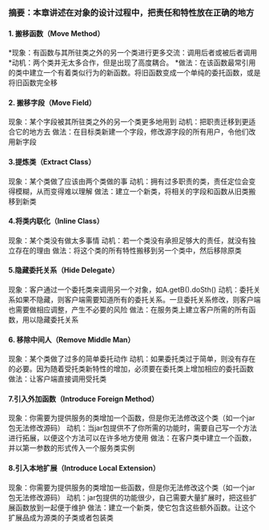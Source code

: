 ### 摘要：本章讲述在对象的设计过程中，把责任和特性放在正确的地方
 #### 1. 搬移函数（Move Method）
  *现象：有函数与其所驻类之外的另一个类进行更多交流：调用后者或被后者调用
  *动机：两个类并无太多合作，但是出现了高度耦合。
  *做法：在该函数最常引用的类中建立一个有着类似行为的新函数。将旧函数变成一个单纯的委托函数，或是将旧函数完全移

 #### 2. 搬移字段（Move Field）
现象：某个字段被其所驻类之外的另一个类更多地用到
动机：把职责迁移到更适合它的地方去
做法：在目标类新建一个字段，修改源字段的所有用户，令他们改用新字段

 #### 3.提炼类（Extract Class）
现象：某个类做了应该由两个类做的事
动机：拥有过多职责的类，责任定位会变得模糊，从而变得难以理解
做法：建立一个新类，将相关的字段和函数从旧类搬移到新类

 #### 4.将类内联化（Inline Class）
现象：某个类没有做太多事情
动机：若一个类没有承担足够大的责任，就没有独立存在的理由
做法：将这个类的所有特性搬移到另一个类中，然后移除原类

 #### 5.隐藏委托关系（Hide Delegate）
现象：客户通过一个委托类来调用另一个对象，如A.getB().doSth()
动机：委托关系如果不隐藏，则客户端需要知道所有的委托关系。一旦委托关系修改，则客户端也需要做相应调整，产生不必要的风险
做法：在服务类上建立客户所需的所有函数，用以隐藏委托关系

 #### 6. 移除中间人（Remove Middle Man）
现象：某个类做了过多的简单委托动作
动机：如果委托类过于简单，则没有存在的必要。因为随着受托类新特性的增加，必须要在委托类上增加相应的委托函数
做法：让客户端直接调用受托类

 #### 7.引入外加函数（Introduce Foreign Method）
现象：你需要为提供服务的类增加一个函数，但是你无法修改这个类（如一个jar包无法修改源码）
动机：当jar包提供不了你所需的功能时，需要自己写一个方法进行拓展，以便这个方法可以在许多地方使用
做法：在客户类中建立一个函数，并以第一参数的形式传入一个服务类实例

 #### 8.引入本地扩展（Introduce Local Extension）
现象：你需要为提供服务的类增加一些函数，但是你无法修改这个类（如一个jar包无法修改源码）
动机：jar包提供的功能很少，自己需要大量扩展时，把这些扩展函数放到一起便于维护
做法：建立一个新类，使它包含这些额外函数。让这个扩展品成为源类的子类或者包装类
